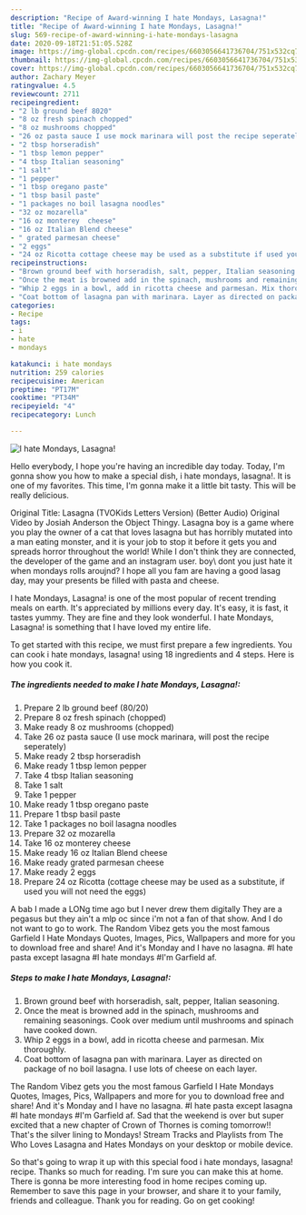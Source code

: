 ```yaml
---
description: "Recipe of Award-winning I hate Mondays, Lasagna!"
title: "Recipe of Award-winning I hate Mondays, Lasagna!"
slug: 569-recipe-of-award-winning-i-hate-mondays-lasagna
date: 2020-09-18T21:51:05.528Z
image: https://img-global.cpcdn.com/recipes/6603056641736704/751x532cq70/i-hate-mondays-lasagna-recipe-main-photo.jpg
thumbnail: https://img-global.cpcdn.com/recipes/6603056641736704/751x532cq70/i-hate-mondays-lasagna-recipe-main-photo.jpg
cover: https://img-global.cpcdn.com/recipes/6603056641736704/751x532cq70/i-hate-mondays-lasagna-recipe-main-photo.jpg
author: Zachary Meyer
ratingvalue: 4.5
reviewcount: 2711
recipeingredient:
- "2 lb ground beef 8020"
- "8 oz fresh spinach chopped"
- "8 oz mushrooms chopped"
- "26 oz pasta sauce I use mock marinara will post the recipe seperately"
- "2 tbsp horseradish"
- "1 tbsp lemon pepper"
- "4 tbsp Italian seasoning"
- "1 salt"
- "1 pepper"
- "1 tbsp oregano paste"
- "1 tbsp basil paste"
- "1 packages no boil lasagna noodles"
- "32 oz mozarella"
- "16 oz monterey  cheese"
- "16 oz Italian Blend cheese"
- " grated parmesan cheese"
- "2 eggs"
- "24 oz Ricotta cottage cheese may be used as a substitute if used you will not need the eggs"
recipeinstructions:
- "Brown ground beef with horseradish, salt, pepper, Italian seasoning."
- "Once the meat is browned add in the spinach, mushrooms and remaining seasonings. Cook over medium until mushrooms and spinach have cooked down."
- "Whip 2 eggs in a bowl, add in ricotta cheese and parmesan. Mix thoroughly."
- "Coat bottom of lasagna pan with marinara. Layer as directed on package of no boil lasagna. I use lots of cheese on each layer."
categories:
- Recipe
tags:
- i
- hate
- mondays

katakunci: i hate mondays 
nutrition: 259 calories
recipecuisine: American
preptime: "PT17M"
cooktime: "PT34M"
recipeyield: "4"
recipecategory: Lunch

---
```



![I hate Mondays, Lasagna!](https://img-global.cpcdn.com/recipes/6603056641736704/751x532cq70/i-hate-mondays-lasagna-recipe-main-photo.jpg)

Hello everybody, I hope you're having an incredible day today. Today, I'm gonna show you how to make a special dish, i hate mondays, lasagna!. It is one of my favorites. This time, I'm gonna make it a little bit tasty. This will be really delicious.

Original Title: Lasagna (TVOKids Letters Version) (Better Audio) Original Video by Josiah Anderson the Object Thingy. Lasagna boy is a game where you play the owner of a cat that loves lasagna but has horribly mutated into a man eating monster, and it is your job to stop it before it gets you and spreads horror throughout the world! While I don&#39;t think they are connected, the developer of the game and an instagram user. boy\ dont you just hate it when mondays rolls aroujnd? I hope all you fam are having a good lasag day, may your presents be filled with pasta and cheese.

I hate Mondays, Lasagna! is one of the most popular of recent trending meals on earth. It's appreciated by millions every day. It's easy, it is fast, it tastes yummy. They are fine and they look wonderful. I hate Mondays, Lasagna! is something that I have loved my entire life.


To get started with this recipe, we must first prepare a few ingredients. You can cook i hate mondays, lasagna! using 18 ingredients and 4 steps. Here is how you cook it.

<!--inarticleads1-->

##### The ingredients needed to make I hate Mondays, Lasagna!:

1. Prepare 2 lb ground beef (80/20)
1. Prepare 8 oz fresh spinach (chopped)
1. Make ready 8 oz mushrooms (chopped)
1. Take 26 oz pasta sauce (I use mock marinara, will post the recipe seperately)
1. Make ready 2 tbsp horseradish
1. Make ready 1 tbsp lemon pepper
1. Take 4 tbsp Italian seasoning
1. Take 1 salt
1. Take 1 pepper
1. Make ready 1 tbsp oregano paste
1. Prepare 1 tbsp basil paste
1. Take 1 packages no boil lasagna noodles
1. Prepare 32 oz mozarella
1. Take 16 oz monterey  cheese
1. Make ready 16 oz Italian Blend cheese
1. Make ready  grated parmesan cheese
1. Make ready 2 eggs
1. Prepare 24 oz Ricotta (cottage cheese may be used as a substitute, if used you will not need the eggs)


A bab I made a LONg time ago but I never drew them digitally They are a pegasus but they ain&#39;t a mlp oc since i&#39;m not a fan of that show. And I do not want to go to work. The Random Vibez gets you the most famous Garfield I Hate Mondays Quotes, Images, Pics, Wallpapers and more for you to download free and share! And it&#39;s Monday and I have no lasagna. #I hate pasta except lasagna #I hate mondays #I&#39;m Garfield af. 

<!--inarticleads2-->

##### Steps to make I hate Mondays, Lasagna!:

1. Brown ground beef with horseradish, salt, pepper, Italian seasoning.
1. Once the meat is browned add in the spinach, mushrooms and remaining seasonings. Cook over medium until mushrooms and spinach have cooked down.
1. Whip 2 eggs in a bowl, add in ricotta cheese and parmesan. Mix thoroughly.
1. Coat bottom of lasagna pan with marinara. Layer as directed on package of no boil lasagna. I use lots of cheese on each layer.


The Random Vibez gets you the most famous Garfield I Hate Mondays Quotes, Images, Pics, Wallpapers and more for you to download free and share! And it&#39;s Monday and I have no lasagna. #I hate pasta except lasagna #I hate mondays #I&#39;m Garfield af. Sad that the weekend is over but super excited that a new chapter of Crown of Thornes is coming tomorrow!! That&#39;s the silver lining to Mondays! Stream Tracks and Playlists from The Who Loves Lasagna and Hates Mondays on your desktop or mobile device. 

So that's going to wrap it up with this special food i hate mondays, lasagna! recipe. Thanks so much for reading. I'm sure you can make this at home. There is gonna be more interesting food in home recipes coming up. Remember to save this page in your browser, and share it to your family, friends and colleague. Thank you for reading. Go on get cooking!
